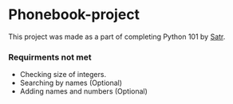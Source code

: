# Phonebook-project
This project was made as a part of completing Python 101 by [Satr](https://satr.codes/). 
### Requirments not met
- Checking size of integers.
- Searching by names (Optional)
- Adding names and numbers (Optional)
